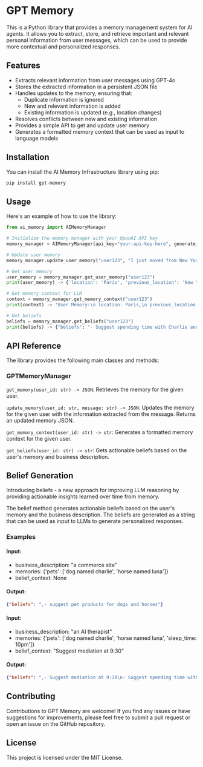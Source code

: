 # GPT Memory

This is a Python library that provides a memory management system for AI agents. It allows you to extract, store, and retrieve important and relevant personal information from user messages, which can be used to provide more contextual and personalized responses.

## Features

- Extracts relevant information from user messages using GPT-4o
- Stores the extracted information in a persistent JSON file
- Handles updates to the memory, ensuring that:
  - Duplicate information is ignored
  - New and relevant information is added
  - Existing information is updated (e.g., location changes)
- Resolves conflicts between new and existing information
- Provides a simple API to get and update user memory
- Generates a formatted memory context that can be used as input to language models

## Installation
You can install the AI Memory Infrastructure library using pip:

```bash
pip install gpt-memory
```

## Usage
Here's an example of how to use the library:

```python
from ai_memory import AIMemoryManager

# Initialize the memory manager with your OpenAI API key
memory_manager = AIMemoryManager(api_key="your-api-key-here", generate_beliefs=True, business_description="an AI therapist")

# Update user memory
memory_manager.update_user_memory("user123", "I just moved from New York to Paris for work.")

# Get user memory
user_memory = memory_manager.get_user_memory("user123")
print(user_memory) -> {'location': 'Paris', 'previous_location': 'New York'}

# Get memory context for LLM
context = memory_manager.get_memory_context("user123")
print(context) -> 'User Memory:\n location: Paris,\n previous_location: New York'

# Get beliefs
beliefs = memory_manager.get_beliefs("user123")
print(beliefs) -> {"beliefs": "- Suggest spending time with Charlie and Luna when user is feeling down\n- Suggest family activities with Lisa and Mai for emotional well-being\n- Recommend playing basketball for physical exercise and stress relief"}
```

## API Reference
The library provides the following main classes and methods:

### GPTMemoryManager
`get_memory(user_id: str) -> JSON`: Retrieves the memory for the given user.

`update_memory(user_id: str, message: str) -> JSON`: Updates the memory for the given user with the information extracted from the message. Returns an updated memory JSON.

`get_memory_context(user_id: str) -> str`: Generates a formatted memory context for the given user.

`get_beliefs(user_id: str) -> str`: Gets actionable beliefs based on the user's memory and business description.

## Belief Generation
Introducing beliefs - a new approach for improving LLM reasoning by providing actionable insights learned over time from memory.

The belief method generates actionable beliefs based on the user's memory and the business description. The beliefs are generated as a string that can be used as input to LLMs to generate personalized responses.

### Examples
#### Input:
- business_description: "a commerce site"
- memories: {'pets': ['dog named charlie', 'horse named luna']}
- belief_context: None
#### Output:

```json
{"beliefs": ",- suggest pet products for dogs and horses"}
```

#### Input:

- business_description: "an AI therapist"
- memories: {'pets': ['dog named charlie', 'horse named luna', 'sleep_time: 10pm']}
- belief_context: "Suggest mediation at 9:30"
#### Output:

```json
{"beliefs": ",- Suggest mediation at 9:30\n- Suggest spending time with Charlie and Luna when user is sad"}
```

## Contributing
Contributions to GPT Memory are welcome! If you find any issues or have suggestions for improvements, please feel free to submit a pull request or open an issue on the GitHub repository.

## License
This project is licensed under the MIT License.
